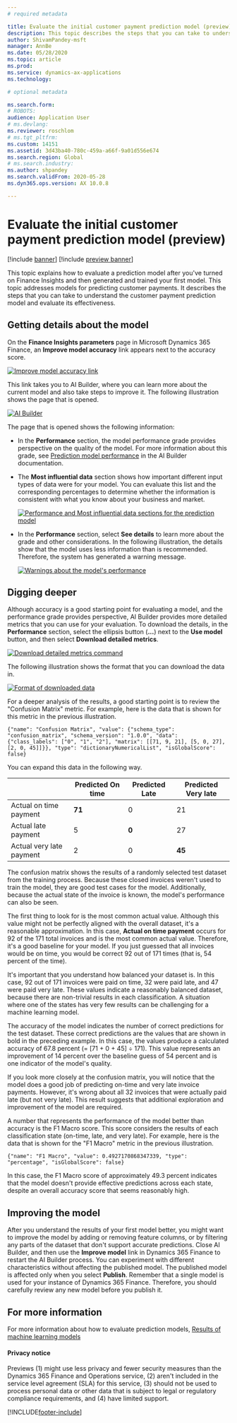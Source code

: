 ```yaml
---
# required metadata

title: Evaluate the initial customer payment prediction model (preview)
description: This topic describes the steps that you can take to understand the customer payment prediction model and evaluate its effectiveness. 
author: ShivamPandey-msft
manager: AnnBe
ms.date: 05/28/2020
ms.topic: article
ms.prod: 
ms.service: dynamics-ax-applications
ms.technology: 

# optional metadata

ms.search.form: 
# ROBOTS: 
audience: Application User
# ms.devlang: 
ms.reviewer: roschlom
# ms.tgt_pltfrm: 
ms.custom: 14151
ms.assetid: 3d43ba40-780c-459a-a66f-9a01d556e674
ms.search.region: Global
# ms.search.industry: 
ms.author: shpandey
ms.search.validFrom: 2020-05-28
ms.dyn365.ops.version: AX 10.0.8

---
```


# Evaluate the initial customer payment prediction model (preview)

[!include [banner](../includes/banner.md)]
[!include [preview banner](../includes/preview-banner.md)]

This topic explains how to evaluate a prediction model after you've turned on Finance Insights and then generated and trained your first model. This topic addresses models for predicting customer payments. It describes the steps that you can take to understand the customer payment prediction model and evaluate its effectiveness.

## Getting details about the model

On the **Finance Insights parameters** page in Microsoft Dynamics 365 Finance, an **Improve model accuracy** link appears next to the accuracy score.

[![Improve model accuracy link](./media/prediction-model.png)](./media/prediction-model.png)

This link takes you to AI Builder, where you can learn more about the current model and also take steps to improve it. The following illustration shows the page that is opened.

[![AI Builder](./media/what-to-predict.png)](./media/what-to-predict.png)

The page that is opened shows the following information:

- In the **Performance** section, the model performance grade provides perspective on the quality of the model. For more information about this grade, see [Prediction model performance](https://docs.microsoft.com/ai-builder/prediction-performance) in the AI Builder documentation.
- The **Most influential data** section shows how important different input types of data were for your model. You can evaluate this list and the corresponding percentages to determine whether the information is consistent with what you know about your business and market.

    [![Performance and Most influential data sections for the prediction model](./media/models.png)](./media/models.png)

- In the **Performance** section, select **See details** to learn more about the grade and other considerations. In the following illustration, the details show that the model uses less information than is recommended. Therefore, the system has generated a warning message.

    [![Warnings about the model's performance](./media/details.png)](./media/details.png)

## Digging deeper

Although accuracy is a good starting point for evaluating a model, and the performance grade provides perspective, AI Builder provides more detailed metrics that you can use for your evaluation. To download the details, in the **Performance** section, select the ellipsis button (**...**) next to the **Use model** button, and then select **Download detailed metrics**.

[![Download detailed metrics command](./media/performance.png)](./media/performance.png)

The following illustration shows the format that you can download the data in.

[![Format of downloaded data](./media/data-format.png)](./media/data-format.png)

For a deeper analysis of the results, a good starting point is to review the "Confusion Matrix" metric. For example, here is the data that is shown for this metric in the previous illustration.

`{"name": "Confusion Matrix", "value": {"schema_type": "confusion_matrix", "schema_version": "1.0.0", "data": {"class_labels": ["0", "1", "2"], "matrix": [[71, 9, 21], [5, 0, 27], [2, 0, 45]]}}, "type": "dictionaryNumericalList", "isGlobalScore": false}`

You can expand this data in the following way.

|                          | Predicted On time | Predicted Late | Predicted Very late |
|--------------------------|-------------------|----------------|---------------------|
| Actual on time payment   | **71**            | 0              | 21                  |
| Actual late payment      | 5                 | **0**          | 27                  |
| Actual very late payment | 2                 | 0              | **45**              |

The confusion matrix shows the results of a randomly selected test dataset from the training process. Because these closed invoices weren't used to train the model, they are good test cases for the model. Additionally, because the actual state of the invoice is known, the model's performance can also be seen.

The first thing to look for is the most common actual value. Although this value might not be perfectly aligned with the overall dataset, it's a reasonable approximation. In this case, **Actual on time payment** occurs for 92 of the 171 total invoices and is the most common actual value. Therefore, it's a good baseline for your model. If you just guessed that all invoices would be on time, you would be correct 92 out of 171 times (that is, 54 percent of the time).

It's important that you understand how balanced your dataset is. In this case, 92 out of 171 invoices were paid on time, 32 were paid late, and 47 were paid very late. These values indicate a reasonably balanced dataset, because there are non-trivial results in each classification. A situation where one of the states has very few results can be challenging for a machine learning model.

The accuracy of the model indicates the number of correct predictions for the test dataset. These correct predictions are the values that are shown in bold in the preceding example. In this case, the values produce a calculated accuracy of 67.8 percent (= \[71 + 0 + 45\] ÷ 171). This value represents an improvement of 14 percent over the baseline guess of 54 percent and is one indicator of the model's quality.

If you look more closely at the confusion matrix, you will notice that the model does a good job of predicting on-time and very late invoice payments. However, it's wrong about all 32 invoices that were actually paid late (but not very late). This result suggests that additional exploration and improvement of the model are required.

A number that represents the performance of the model better than accuracy is the F1 Macro score. This score considers the results of each classification state (on-time, late, and very late). For example, here is the data that is shown for the "F1 Macro" metric in the previous illustration.

`{"name": "F1 Macro", "value": 0.4927170868347339, "type": "percentage", "isGlobalScore": false}`

In this case, the F1 Macro score of approximately 49.3 percent indicates that the model doesn't provide effective predictions across each state, despite an overall accuracy score that seems reasonably high.

## Improving the model

After you understand the results of your first model better, you might want to improve the model by adding or removing feature columns, or by filtering any parts of the dataset that don't support accurate predictions. Close AI Builder, and then use the **Improve model** link in Dynamics 365 Finance to restart the AI Builder process. You can experiment with different characteristics without affecting the published model. The published model is affected only when you select **Publish**. Remember that a single model is used for your instance of Dynamics 365 Finance. Therefore, you should carefully review any new model before you publish it.

## For more information

For more information about how to evaluate prediction models, [Results of machine learning models](/confusion-matrix.md)

#### Privacy notice
Previews (1) might use less privacy and fewer security measures than the Dynamics 365 Finance and Operations service, (2) aren't included in the service level agreement (SLA) for this service, (3) should not be used to process personal data or other data that is subject to legal or regulatory compliance requirements, and (4) have limited support.


[!INCLUDE[footer-include](../../includes/footer-banner.md)]